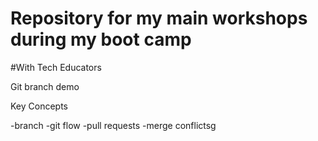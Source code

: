 # Repository for my main workshops during my boot camp

#With Tech Educators

Git branch demo

Key Concepts

-branch
-git flow
-pull requests
-merge conflictsg
